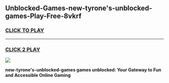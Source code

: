 
## Unblocked-Games-new-tyrone's-unblocked-games-Play-Free-8vkrf
<h3>
<a href="https://premium76.site?title=new-tyrone's-unblocked-games&ref=22A">CLICK TO PLAY</a></h3>
<hr>

<h3>
<a href="https://premium76.site?title=new-tyrone's-unblocked-games&ref=22A">CLICK 2 PLAY</a>
  
</h3>

<a href="https://premium76.site?title=new-tyrone's-unblocked-games&ref=22A"><img src="https://clearcache.store/games.png"></a>


**new-tyrone's-unblocked-games games unblocked: Your Gateway to Fun and Accessible Online Gaming**
